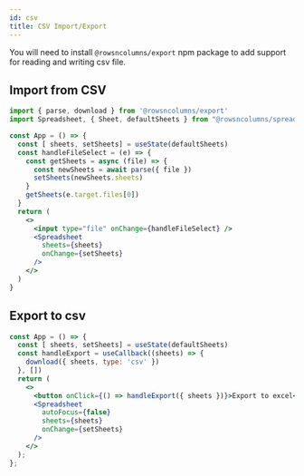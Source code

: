 ```yaml
---
id: csv
title: CSV Import/Export
---
```


You will need to install `@rowsncolumns/export` npm package to add support for reading and writing csv file.

## Import from CSV


```jsx
import { parse, download } from '@rowsncolumns/export'
import Spreadsheet, { Sheet, defaultSheets } from "@rowsncolumns/spreadsheet";

const App = () => {
  const [ sheets, setSheets] = useState(defaultSheets)
  const handleFileSelect = (e) => {
    const getSheets = async (file) => {
      const newSheets = await parse({ file })
      setSheets(newSheets.sheets)
    }
    getSheets(e.target.files[0])
  }
  return (
    <>
      <input type="file" onChange={handleFileSelect} />
      <Spreadsheet
        sheets={sheets}
        onChange={setSheets}
      />
    </>
  )
}
```


## Export to csv

```jsx
const App = () => {
  const [ sheets, setSheets] = useState(defaultSheets)
  const handleExport = useCallback((sheets) => {
    download({ sheets, type: 'csv' })
  }, [])
  return (
    <>
      <button onClick={() => handleExport({ sheets })}>Export to excel</button>
      <Spreadsheet
        autoFocus={false}
        sheets={sheets}
        onChange={setSheets}
      />
    </>
  );
};
```

